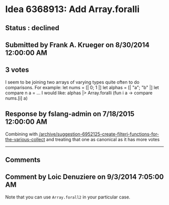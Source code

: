 # Idea 6368913: Add Array.foralli #

## Status : declined

## Submitted by Frank A. Krueger on 8/30/2014 12:00:00 AM

## 3 votes

I seem to be joining two arrays of varying types quite often to do comparisons.
For example:
let nums = [| 0; 1 |]
let alphas = [| "a"; "b" |]
let compare n a = ...
I would like:
alphas |> Array.foralli (fun i a -> compare nums.[i] a)



## Response by fslang-admin on 7/18/2015 12:00:00 AM

Combining with [/archive/suggestion-6952125-create-filteri-functions-for-the-various-collect](/archive/suggestion-6952125-create-filteri-functions-for-the-various-collect.md) and treating that one as canonical as it has more votes

------------------------
## Comments


## Comment by Loic Denuziere on 9/3/2014 7:05:00 AM
Note that you can use `Array.forall2` in your particular case.

